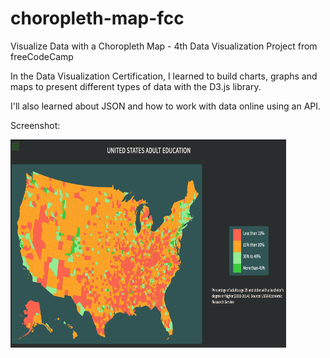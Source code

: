 # choropleth-map-fcc
Visualize Data with a Choropleth Map - 4th Data Visualization Project from freeCodeCamp 

In the Data Visualization Certification, I learned to build charts, graphs and maps to present 
different types of data with the D3.js library.

I'll also learned about JSON and how to work with data online using an API.

Screenshot: 

<img src="https://github.com/tomasproanop/choropleth-map-fcc/blob/main/choropleth-map.jpg" width="441" height="333">
